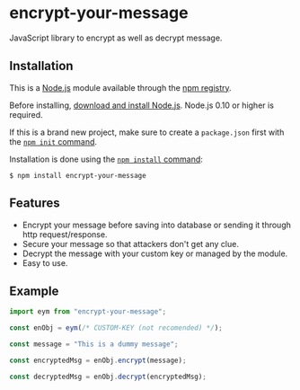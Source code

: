 # encrypt-your-message

JavaScript library to encrypt as well as decrypt message.

## Installation

This is a [Node.js](https://nodejs.org/en/) module available through the
[npm registry](https://www.npmjs.com/).

Before installing, [download and install Node.js](https://nodejs.org/en/download/).
Node.js 0.10 or higher is required.

If this is a brand new project, make sure to create a `package.json` first with
the [`npm init` command](https://docs.npmjs.com/creating-a-package-json-file).

Installation is done using the
[`npm install` command](https://docs.npmjs.com/getting-started/installing-npm-packages-locally):

```console
$ npm install encrypt-your-message
```

## Features

- Encrypt your message before saving into database or sending it through http request/response.
- Secure your message so that attackers don't get any clue.
- Decrypt the message with your custom key or managed by the module.
- Easy to use.

## Example

```js
import eym from "encrypt-your-message";

const enObj = eym(/* CUSTOM-KEY (not recomended) */);

const message = "This is a dummy message";

const encryptedMsg = enObj.encrypt(message);

const decryptedMsg = enObj.decrypt(encryptedMsg);
```

